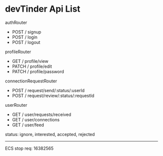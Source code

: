# devTinder Api List

authRouter
- POST / signup
- POST / login
- POST / logout

profileRouter
- GET / profile/view
- PATCH / profile/edit
- PATCH / profile/password

connectionRequestRouter
- POST / request/send/:status/:userId
- POST / request/review/:status/:requestId

userRouter
- GET / user/requests/received
- GET / user/connections
- GET / user/feed



status: ignore, interested, accepted, rejected

-----
ECS stop req: 16382565